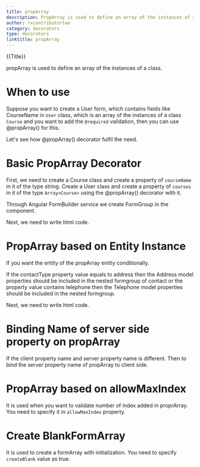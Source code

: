 ```yaml
---
title: propArray
description: PropArray is used to define an array of the instances of a class.
author: rxcontributortwo 
category: decorators
type: decorators
linktitle: propArray
---
```


<div class="title-bar top_title"><p>{{Title}}</p></div> <div class="title-bar"><p>propArray is used to define an array of the instances of a class.</p></div>

# When to use
Suppose you want to create a User form, which contains fields like CourseName in `User` class,
which is an array of the instances of a class `Course` and you want to add the `@required` validation, then you can use @propArray() for this.

Let's see how @propArray() decorator fulfil the need.

# Basic PropArray Decorator
First, we need to create a Course class and create a property of `courseName` in it of the type string. Create a User class and create a property of `courses` in it of the type `Array<Course>` using the @propArray() decorator with it.

<div component="app-code" key="propArray-add-model"></div> 
</data-scope>

Through Angular FormBuilder service we create FormGroup in the component.

<div component="app-code" key="propArray-add-component"></div> 
Next, we need to write html code.
<div component="app-code" key="propArray-add-html"></div> 
<div component="app-example-runner" ref-component="app-propArray-add"></div>

# PropArray based on Entity Instance 
If you want the entity of the propArray entity conditionally.

If the contactType property value equals to address then the Address model properties should be included in the nested formgroup of contact or the property value contains telephone then the Telephone model properties should be included in the nested formgroup. 

<div component="app-code" key="propArray-entity-model"></div> 
<div component="app-code" key="propArray-entity-component"></div> 
Next, we need to write html code.
<div component="app-code" key="propArray-entity-html"></div> 
<div component="app-example-runner" ref-component="app-propArray-entity"></div>

# Binding Name of server side property on propArray
If the client property name and server property name is different. Then to bind the server property name of propArray to client side.

<div component="app-example-runner" ref-component="app-propArray-server" title="Binding server side name with propArray" key="server"></div>

# PropArray based on allowMaxIndex
It is used when you want to validate number of index added in proprArray. You need to specify it in `allowMaxIndex` property.

<div component="app-example-runner" ref-component="app-propArray-maxindex" title="PropArray based on allowMaxIndex" key="maxindex"></div>

# Create BlankFormArray 
It is used to create a formArray with initialization. You need to specify `createBlank` value as true.

<div component="app-example-runner" ref-component="app-propArray-createblank" title="PropArray with createBlank" key="createblank"></div>